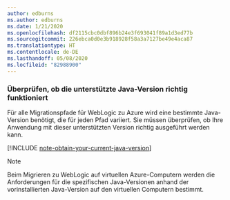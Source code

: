 ```yaml
---
author: edburns
ms.author: edburns
ms.date: 1/21/2020
ms.openlocfilehash: df2115cbc0dbf896b24e3f693041f89a1d3ed77b
ms.sourcegitcommit: 226ebca0d0e3b918928f58a3a7127be49e4aca87
ms.translationtype: HT
ms.contentlocale: de-DE
ms.lasthandoff: 05/08/2020
ms.locfileid: "82988900"
---
```

### <a name="validate-that-the-supported-java-version-works-correctly"></a>Überprüfen, ob die unterstützte Java-Version richtig funktioniert

Für alle Migrationspfade für WebLogic zu Azure wird eine bestimmte Java-Version benötigt, die für jeden Pfad variiert. Sie müssen überprüfen, ob Ihre Anwendung mit dieser unterstützten Version richtig ausgeführt werden kann.

[!INCLUDE [note-obtain-your-current-java-version](note-obtain-your-current-java-version.md)]

> [!NOTE]
> Beim Migrieren zu WebLogic auf virtuellen Azure-Computern werden die Anforderungen für die spezifischen Java-Versionen anhand der vorinstallierten Java-Version auf den virtuellen Computern bestimmt.
